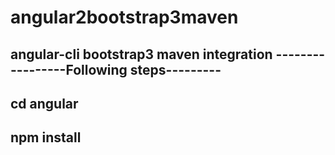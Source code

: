 # angular2bootstrap3maven
angular-cli bootstrap3 maven integration
-----------------Following steps---------
--------------
cd angular
--------------------------------
npm install
-----------------------------------------
